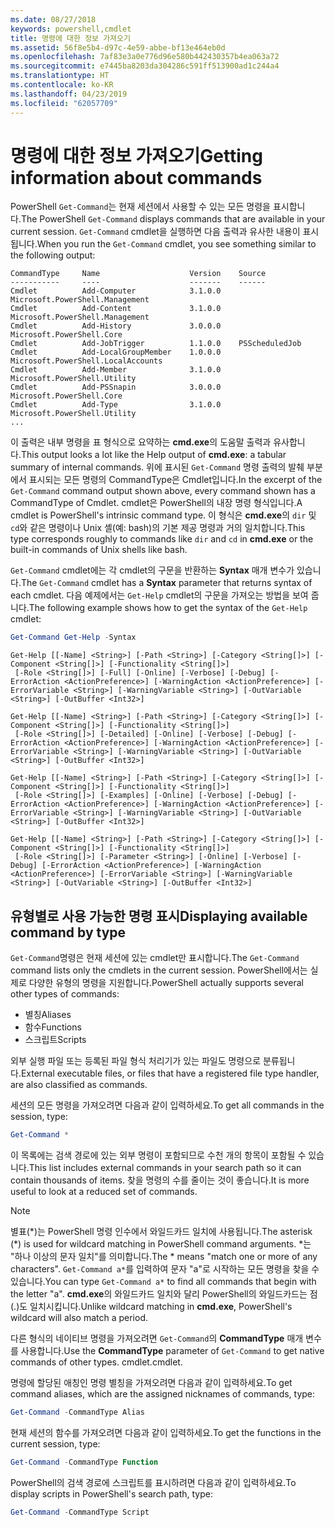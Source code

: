```yaml
---
ms.date: 08/27/2018
keywords: powershell,cmdlet
title: 명령에 대한 정보 가져오기
ms.assetid: 56f8e5b4-d97c-4e59-abbe-bf13e464eb0d
ms.openlocfilehash: 7af83e3a0e776d96e580b442430357b4ea063a72
ms.sourcegitcommit: e7445ba8203da304286c591ff513900ad1c244a4
ms.translationtype: HT
ms.contentlocale: ko-KR
ms.lasthandoff: 04/23/2019
ms.locfileid: "62057709"
---
```

# <a name="getting-information-about-commands"></a><span data-ttu-id="3d290-103">명령에 대한 정보 가져오기</span><span class="sxs-lookup"><span data-stu-id="3d290-103">Getting information about commands</span></span>

<span data-ttu-id="3d290-104">PowerShell `Get-Command`는 현재 세션에서 사용할 수 있는 모든 명령을 표시합니다.</span><span class="sxs-lookup"><span data-stu-id="3d290-104">The PowerShell `Get-Command` displays commands that are available in your current session.</span></span>
<span data-ttu-id="3d290-105">`Get-Command` cmdlet을 실행하면 다음 출력과 유사한 내용이 표시됩니다.</span><span class="sxs-lookup"><span data-stu-id="3d290-105">When you run the `Get-Command` cmdlet, you see something similar to the following output:</span></span>

```output
CommandType     Name                    Version    Source
-----------     ----                    -------    ------
Cmdlet          Add-Computer            3.1.0.0    Microsoft.PowerShell.Management
Cmdlet          Add-Content             3.1.0.0    Microsoft.PowerShell.Management
Cmdlet          Add-History             3.0.0.0    Microsoft.PowerShell.Core
Cmdlet          Add-JobTrigger          1.1.0.0    PSScheduledJob
Cmdlet          Add-LocalGroupMember    1.0.0.0    Microsoft.PowerShell.LocalAccounts
Cmdlet          Add-Member              3.1.0.0    Microsoft.PowerShell.Utility
Cmdlet          Add-PSSnapin            3.0.0.0    Microsoft.PowerShell.Core
Cmdlet          Add-Type                3.1.0.0    Microsoft.PowerShell.Utility
...
```

<span data-ttu-id="3d290-106">이 출력은 내부 명령을 표 형식으로 요약하는 **cmd.exe**의 도움말 출력과 유사합니다.</span><span class="sxs-lookup"><span data-stu-id="3d290-106">This output looks a lot like the Help output of **cmd.exe**: a tabular summary of internal commands.</span></span> <span data-ttu-id="3d290-107">위에 표시된 `Get-Command` 명령 출력의 발췌 부분에서 표시되는 모든 명령의 CommandType은 Cmdlet입니다.</span><span class="sxs-lookup"><span data-stu-id="3d290-107">In the excerpt of the `Get-Command` command output shown above, every command shown has a CommandType of Cmdlet.</span></span> <span data-ttu-id="3d290-108">cmdlet은 PowerShell의 내장 명령 형식입니다.</span><span class="sxs-lookup"><span data-stu-id="3d290-108">A cmdlet is PowerShell's intrinsic command type.</span></span> <span data-ttu-id="3d290-109">이 형식은 **cmd.exe**의 `dir` 및 `cd`와 같은 명령이나 Unix 셸(예: bash)의 기본 제공 명령과 거의 일치합니다.</span><span class="sxs-lookup"><span data-stu-id="3d290-109">This type corresponds roughly to commands like `dir` and `cd` in **cmd.exe** or the built-in commands of Unix shells like bash.</span></span>

<span data-ttu-id="3d290-110">`Get-Command` cmdlet에는 각 cmdlet의 구문을 반환하는 **Syntax** 매개 변수가 있습니다.</span><span class="sxs-lookup"><span data-stu-id="3d290-110">The `Get-Command` cmdlet has a **Syntax** parameter that returns syntax of each cmdlet.</span></span> <span data-ttu-id="3d290-111">다음 예제에서는 `Get-Help` cmdlet의 구문을 가져오는 방법을 보여 줍니다.</span><span class="sxs-lookup"><span data-stu-id="3d290-111">The following example shows how to get the syntax of the `Get-Help` cmdlet:</span></span>

```powershell
Get-Command Get-Help -Syntax
```

```output
Get-Help [[-Name] <String>] [-Path <String>] [-Category <String[]>] [-Component <String[]>] [-Functionality <String[]>]
 [-Role <String[]>] [-Full] [-Online] [-Verbose] [-Debug] [-ErrorAction <ActionPreference>] [-WarningAction <ActionPreference>] [-ErrorVariable <String>] [-WarningVariable <String>] [-OutVariable <String>] [-OutBuffer <Int32>]

Get-Help [[-Name] <String>] [-Path <String>] [-Category <String[]>] [-Component <String[]>] [-Functionality <String[]>]
 [-Role <String[]>] [-Detailed] [-Online] [-Verbose] [-Debug] [-ErrorAction <ActionPreference>] [-WarningAction <ActionPreference>] [-ErrorVariable <String>] [-WarningVariable <String>] [-OutVariable <String>] [-OutBuffer <Int32>]

Get-Help [[-Name] <String>] [-Path <String>] [-Category <String[]>] [-Component <String[]>] [-Functionality <String[]>]
 [-Role <String[]>] [-Examples] [-Online] [-Verbose] [-Debug] [-ErrorAction <ActionPreference>] [-WarningAction <ActionPreference>] [-ErrorVariable <String>] [-WarningVariable <String>] [-OutVariable <String>] [-OutBuffer <Int32>]

Get-Help [[-Name] <String>] [-Path <String>] [-Category <String[]>] [-Component <String[]>] [-Functionality <String[]>]
 [-Role <String[]>] [-Parameter <String>] [-Online] [-Verbose] [-Debug] [-ErrorAction <ActionPreference>] [-WarningAction <ActionPreference>] [-ErrorVariable <String>] [-WarningVariable <String>] [-OutVariable <String>] [-OutBuffer <Int32>]
```

## <a name="displaying-available-command-by-type"></a><span data-ttu-id="3d290-112">유형별로 사용 가능한 명령 표시</span><span class="sxs-lookup"><span data-stu-id="3d290-112">Displaying available command by type</span></span>

<span data-ttu-id="3d290-113">`Get-Command`명령은 현재 세션에 있는 cmdlet만 표시합니다.</span><span class="sxs-lookup"><span data-stu-id="3d290-113">The `Get-Command` command lists only the cmdlets in the current session.</span></span> <span data-ttu-id="3d290-114">PowerShell에서는 실제로 다양한 유형의 명령을 지원합니다.</span><span class="sxs-lookup"><span data-stu-id="3d290-114">PowerShell actually supports several other types of commands:</span></span>

- <span data-ttu-id="3d290-115">별칭</span><span class="sxs-lookup"><span data-stu-id="3d290-115">Aliases</span></span>
- <span data-ttu-id="3d290-116">함수</span><span class="sxs-lookup"><span data-stu-id="3d290-116">Functions</span></span>
- <span data-ttu-id="3d290-117">스크립트</span><span class="sxs-lookup"><span data-stu-id="3d290-117">Scripts</span></span>

<span data-ttu-id="3d290-118">외부 실행 파일 또는 등록된 파일 형식 처리기가 있는 파일도 명령으로 분류됩니다.</span><span class="sxs-lookup"><span data-stu-id="3d290-118">External executable files, or files that have a registered file type handler, are also classified as commands.</span></span>

<span data-ttu-id="3d290-119">세션의 모든 명령을 가져오려면 다음과 같이 입력하세요.</span><span class="sxs-lookup"><span data-stu-id="3d290-119">To get all commands in the session, type:</span></span>

```powershell
Get-Command *
```

<span data-ttu-id="3d290-120">이 목록에는 검색 경로에 있는 외부 명령이 포함되므로 수천 개의 항목이 포함될 수 있습니다.</span><span class="sxs-lookup"><span data-stu-id="3d290-120">This list includes external commands in your search path so it can contain thousands of items.</span></span>
<span data-ttu-id="3d290-121">찾을 명령의 수를 줄이는 것이 좋습니다.</span><span class="sxs-lookup"><span data-stu-id="3d290-121">It is more useful to look at a reduced set of commands.</span></span>

> [!NOTE]
> <span data-ttu-id="3d290-122">별표(\*)는 PowerShell 명령 인수에서 와일드카드 일치에 사용됩니다.</span><span class="sxs-lookup"><span data-stu-id="3d290-122">The asterisk (\*) is used for wildcard matching in PowerShell command arguments.</span></span> <span data-ttu-id="3d290-123">\*는 "하나 이상의 문자 일치"를 의미합니다.</span><span class="sxs-lookup"><span data-stu-id="3d290-123">The \* means "match one or more of any characters".</span></span> <span data-ttu-id="3d290-124">`Get-Command a*`를 입력하여 문자 "a"로 시작하는 모든 명령을 찾을 수 있습니다.</span><span class="sxs-lookup"><span data-stu-id="3d290-124">You can type `Get-Command a*` to find all commands that begin with the letter "a".</span></span> <span data-ttu-id="3d290-125">**cmd.exe**의 와일드카드 일치와 달리 PowerShell의 와일드카드는 점(.)도 일치시킵니다.</span><span class="sxs-lookup"><span data-stu-id="3d290-125">Unlike wildcard matching in **cmd.exe**, PowerShell's wildcard will also match a period.</span></span>

<span data-ttu-id="3d290-126">다른 형식의 네이티브 명령을 가져오려면 `Get-Command`의 **CommandType** 매개 변수를 사용합니다.</span><span class="sxs-lookup"><span data-stu-id="3d290-126">Use the **CommandType** parameter of `Get-Command` to get native commands of other types.</span></span>
<span data-ttu-id="3d290-127">cmdlet.</span><span class="sxs-lookup"><span data-stu-id="3d290-127">cmdlet.</span></span>

<span data-ttu-id="3d290-128">명령에 할당된 애칭인 명령 별칭을 가져오려면 다음과 같이 입력하세요.</span><span class="sxs-lookup"><span data-stu-id="3d290-128">To get command aliases, which are the assigned nicknames of commands, type:</span></span>

```powershell
Get-Command -CommandType Alias
```

<span data-ttu-id="3d290-129">현재 세션의 함수를 가져오려면 다음과 같이 입력하세요.</span><span class="sxs-lookup"><span data-stu-id="3d290-129">To get the functions in the current session, type:</span></span>

```powershell
Get-Command -CommandType Function
```

<span data-ttu-id="3d290-130">PowerShell의 검색 경로에 스크립트를 표시하려면 다음과 같이 입력하세요.</span><span class="sxs-lookup"><span data-stu-id="3d290-130">To display scripts in PowerShell's search path, type:</span></span>

```powershell
Get-Command -CommandType Script
```